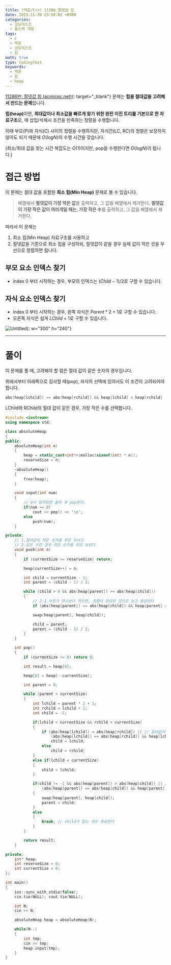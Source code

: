 ```yaml
---
title: (백준/C++) 11286_절댓값 힙
date: 2023-11-30 23:59:02 +0900
categories:
  - 코딩테스트
  - 풀스택 개발
tags:
  - c
  - 백준
  - 코딩테스트
  - 힙
math: true
type: CodingTest
keywords:
  - 백준
  - 힙
  - heap
---
```


[11286번: 절댓값 힙 (acmicpc.net)](https://www.acmicpc.net/problem/11286){: target="_blank"} 문제는 **힙을 절대값을 고려해서 만드는 문제**입니다.

<span class="keyword">**힙(heap)**</span>이란, **<span class="font_highlight">최대값이나 최소값을 빠르게 찾기 위한 완전 이진 트리</span>를 기본으로 한 자료구조**로, 매 삽입/삭제시 조건을 만족하는 정렬을 수행합니다.

이때 부모(P)와 자식(C) 사이의 정렬을 수행하지만, 자식간(LC, RC)의 정렬은 보장하지 않아도 되기 때문에 $O(logN)$의 수행 시간을 갖습니다.

(최소/최대 값을 찾는 시간 복잡도는 $O(1)$이지만, pop을 수행한다면 $O(logN)$이 됩니다.)


# 접근 방법

이 문제는 절대 값을 포함한 **최소 힙(Min Heap)** 문제로 볼 수 있습니다.

> 배열에서 **절댓값이 가장 작은 값**을 출력하고, 그 값을 배열에서 제거한다. **절댓값이 가장 작은 값이 여러개일 때는, 가장 작은 수**를 출력하고, 그 값을 배열에서 제거한다.
> 

따라서 이 문제는

1. 최소 힙(Min Heap) 자료구조를 사용하고
2. 절댓값을 기준으로 최소 힙을 구성하되, 절댓값이 같을 경우 실제 값이 작은 것을 우선으로 정렬하면 됩니다.

## 부모 요소 인덱스 찾기

- index 0 부터 시작하는 경우, 부모의 인덱스는 $(Child - 1) / 2$로 구할 수 있습니다.

## 자식 요소 인덱스 찾기

- index 0 부터 시작하는 경우, 왼쪽 자식은 $Parent * 2 + 1$로 구할 수 있습니다.
- 오른쪽 자식은 쉽게 $LChild+1$로 구할 수 있습니다.

![Untitled](https://i.postimg.cc/DzKzCFZP/image.png){: w="300" h="240"}

---

# 풀이

이 문제를 풀 때, 고려해야 할 점은 절대 값이 같은 숫자의 경우입니다.

위에서부터 아래쪽으로 검사할 때(pop), 자식의 선택에 있어서도 이 조건이 고려되어야 합니다.

```cpp
abs(heap[lchild]) == abs(heap[rchild]) && heap[lchild] < heap[rchild]
```

LChild와  RChild의 절대 값이 같은 경우, 가장 작은 수를 선택합니다.

```cpp
#include <iostream>
using namespace std;

class absoluteHeap
{
public:
	absoluteHeap(int n)
	{
		heap = static_cast<int*>(malloc(sizeof(int) * n));
		reserveSize = n;
	}
	~absoluteHeap()
	{
		free(heap);
	}

	void input(int num)
	{
		// 0이 입력되면 출력 후 pop한다.
		if(num == 0)
			cout << pop() << '\n';
		else
			push(num);
	}

private:
	// 1.절대값이 작은 숫자를 위로 보내고
	// 2.같은 수인 경우 작은 숫자를 위로 보낸다
	void push(int n)
	{
		if (currentSize >= reserveSize) return;

		heap[currentSize++] = n;

		int child = currentSize - 1;
		int parent = (child - 1) / 2;

		while (child > 0 && abs(heap[parent]) >= abs(heap[child]))
		{
			// 2-1.부모가 자식보다 작으면, 정렬이 완료된 것으로 보고 종료한다
			if (abs(heap[parent]) == abs(heap[child]) && heap[parent] < heap[child]) break;

			swap(heap[parent], heap[child]);

			child = parent;
			parent = (child - 1) / 2;
		}
	}

	int pop()
	{
		if (currentSize <= 0) return 0;

		int result = heap[0];

		heap[0] = heap[--currentSize];

		int parent = 0;

		while (parent < currentSize)
		{
			int lchild = parent * 2 + 1;
			int rchild = lchild + 1;
			int child = -1;

			if(lchild < currentSize && rchild < currentSize)
			{
				if (abs(heap[lchild]) < abs(heap[rchild]) || // 절대값이 작거나
					(abs(heap[lchild]) == abs(heap[rchild]) && heap[lchild] < heap[rchild])) // 같은 경우 음수 쪽을 선택한다.
					child = lchild;
				else
					child = rchild;
			}
			else if(lchild < currentSize)
			{
				child = lchild;
			}

			if(child != -1 && abs(heap[parent]) > abs(heap[child]) || // 절대값이 작거나
				(abs(heap[parent]) == abs(heap[child]) && heap[parent] > heap[child])) // 같은 경우 음수 라면 바꾼다.
			{
				swap(heap[parent], heap[child]);
				parent = child;
			}
			else
			{
				break; // child가 없는 경우 종료한다
			}
		}

		return result;
	}

private:
	int* heap;
	int reserveSize = 0;
	int currentSize = 0;
};

int main()
{
	ios::sync_with_stdio(false);
	cin.tie(NULL); cout.tie(NULL);

	int N;
	cin >> N;

	absoluteHeap heap = absoluteHeap(N);

	while(N--)
	{
		int tmp;
		cin >> tmp;
		heap.input(tmp);
	}
}
```